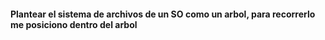 #### Plantear el sistema de archivos de un SO como un arbol, para recorrerlo me posiciono dentro del arbol
